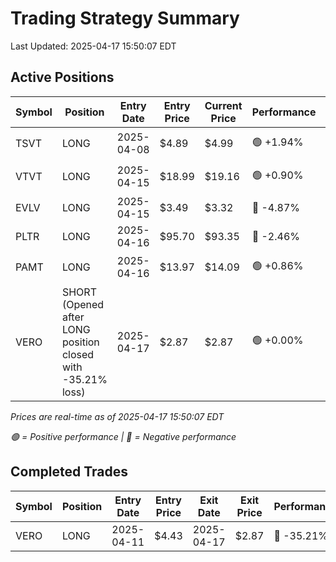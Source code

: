 # Trading Strategy Summary

Last Updated: 2025-04-17 15:50:07 EDT

## Active Positions

| Symbol | Position | Entry Date | Entry Price | Current Price | Performance | P/L per Share |
|--------|----------|------------|-------------|---------------|-------------|--------------|
| TSVT | LONG | 2025-04-08 | $4.89 | $4.99 | 🟢 +1.94% | 🟢 $+0.10 |
| VTVT | LONG | 2025-04-15 | $18.99 | $19.16 | 🟢 +0.90% | 🟢 $+0.17 |
| EVLV | LONG | 2025-04-15 | $3.49 | $3.32 | 🔴 -4.87% | 🔴 $-0.17 |
| PLTR | LONG | 2025-04-16 | $95.70 | $93.35 | 🔴 -2.46% | 🔴 $-2.35 |
| PAMT | LONG | 2025-04-16 | $13.97 | $14.09 | 🟢 +0.86% | 🟢 $+0.12 |
| VERO | SHORT (Opened after LONG position closed with -35.21% loss) | 2025-04-17 | $2.87 | $2.87 | 🟢 +0.00% | 🟢 $+0.00 |

*Prices are real-time as of 2025-04-17 15:50:07 EDT*

*🟢 = Positive performance | 🔴 = Negative performance*

## Completed Trades

| Symbol | Position | Entry Date | Entry Price | Exit Date | Exit Price | Performance |
|--------|----------|------------|-------------|-----------|------------|-------------|
| VERO | LONG | 2025-04-11 | $4.43 | 2025-04-17 | $2.87 | 🔴 -35.21% |